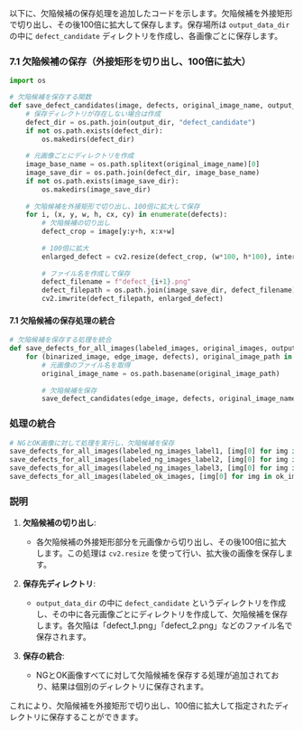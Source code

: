 以下に、欠陥候補の保存処理を追加したコードを示します。欠陥候補を外接矩形で切り出し、その後100倍に拡大して保存します。保存場所は `output_data_dir` の中に `defect_candidate` ディレクトリを作成し、各画像ごとに保存します。

### 7.1 欠陥候補の保存（外接矩形を切り出し、100倍に拡大）
```python
import os

# 欠陥候補を保存する関数
def save_defect_candidates(image, defects, original_image_name, output_dir):
    # 保存ディレクトリが存在しない場合は作成
    defect_dir = os.path.join(output_dir, "defect_candidate")
    if not os.path.exists(defect_dir):
        os.makedirs(defect_dir)
    
    # 元画像ごとにディレクトリを作成
    image_base_name = os.path.splitext(original_image_name)[0]
    image_save_dir = os.path.join(defect_dir, image_base_name)
    if not os.path.exists(image_save_dir):
        os.makedirs(image_save_dir)
    
    # 欠陥候補を外接矩形で切り出し、100倍に拡大して保存
    for i, (x, y, w, h, cx, cy) in enumerate(defects):
        # 欠陥候補の切り出し
        defect_crop = image[y:y+h, x:x+w]
        
        # 100倍に拡大
        enlarged_defect = cv2.resize(defect_crop, (w*100, h*100), interpolation=cv2.INTER_LINEAR)
        
        # ファイル名を作成して保存
        defect_filename = f"defect_{i+1}.png"
        defect_filepath = os.path.join(image_save_dir, defect_filename)
        cv2.imwrite(defect_filepath, enlarged_defect)
```

#### 7.1 欠陥候補の保存処理の統合
```python
# 欠陥候補を保存する処理を統合
def save_defects_for_all_images(labeled_images, original_images, output_dir):
    for (binarized_image, edge_image, defects), original_image_path in zip(labeled_images, original_images):
        # 元画像のファイル名を取得
        original_image_name = os.path.basename(original_image_path)
        
        # 欠陥候補を保存
        save_defect_candidates(edge_image, defects, original_image_name, output_dir)
```

### 処理の統合
```python
# NGとOK画像に対して処理を実行し、欠陥候補を保存
save_defects_for_all_images(labeled_ng_images_label1, [img[0] for img in ng_images_label1], output_data_dir)
save_defects_for_all_images(labeled_ng_images_label2, [img[0] for img in ng_images_label2], output_data_dir)
save_defects_for_all_images(labeled_ng_images_label3, [img[0] for img in ng_images_label3], output_data_dir)
save_defects_for_all_images(labeled_ok_images, [img[0] for img in ok_images], output_data_dir)
```

### 説明
1. **欠陥候補の切り出し**:
    - 各欠陥候補の外接矩形部分を元画像から切り出し、その後100倍に拡大します。この処理は `cv2.resize` を使って行い、拡大後の画像を保存します。
    
2. **保存先ディレクトリ**:
    - `output_data_dir` の中に `defect_candidate` というディレクトリを作成し、その中に各元画像ごとにディレクトリを作成して、欠陥候補を保存します。各欠陥は「defect_1.png」「defect_2.png」などのファイル名で保存されます。

3. **保存の統合**:
    - NGとOK画像すべてに対して欠陥候補を保存する処理が追加されており、結果は個別のディレクトリに保存されます。

これにより、欠陥候補を外接矩形で切り出し、100倍に拡大して指定されたディレクトリに保存することができます。
